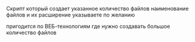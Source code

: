Скрипт который создает указанное количество файлов 
наименование файлов и их расширение указываете по желанию

пригодится по ВЕБ-технологиям где нужно создавать большое количество файлов